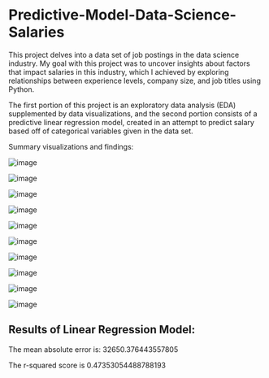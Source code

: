 # Predictive-Model-Data-Science-Salaries

This project delves into a data set of job postings in the data science industry. My goal with this project was to uncover insights about factors that impact salaries in this industry, which I achieved by exploring relationships between experience levels, company size, and job titles using Python. 

The first portion of this project is an exploratory data analysis (EDA) supplemented by data visualizations, and the second portion consists of a predictive linear regression model, created in an attempt to predict salary based off of categorical variables given in the data set.

Summary visualizations and findings:

![image](https://github.com/calebtran7/Predictive-Model-Data-Science-Salaries/assets/121086856/8fe2dc3c-bbd6-48e6-8db3-a99f5ba7724c)


![image](https://github.com/calebtran7/Predictive-Model-Data-Science-Salaries/assets/121086856/b627dc2f-d173-4db6-b52e-79c7de02af0b)


![image](https://github.com/calebtran7/Predictive-Model-Data-Science-Salaries/assets/121086856/77457829-e877-4787-9eef-f6eccf5c01b3)


![image](https://github.com/calebtran7/Predictive-Model-Data-Science-Salaries/assets/121086856/c7a8be19-5239-4d63-974e-7a8d94211495)


![image](https://github.com/calebtran7/Predictive-Model-Data-Science-Salaries/assets/121086856/93e3b44f-f130-4976-a15c-9f3131122d64)


![image](https://github.com/calebtran7/Predictive-Model-Data-Science-Salaries/assets/121086856/26b6d303-833f-4198-98a4-b24439f25d03)


![image](https://github.com/calebtran7/Predictive-Model-Data-Science-Salaries/assets/121086856/44f08055-00f2-4e57-87c4-70220a3c9bd1)


![image](https://github.com/calebtran7/Predictive-Model-Data-Science-Salaries/assets/121086856/7e19b1da-179f-4cd4-9ae7-87102eef79a0)


![image](https://github.com/calebtran7/Predictive-Model-Data-Science-Salaries/assets/121086856/6ebe1cf3-340a-49c6-9ee3-cfce67f8ea4d)


![image](https://github.com/calebtran7/Predictive-Model-Data-Science-Salaries/assets/121086856/0e1100ca-eff8-4ee8-86a7-ee5c9d4c1e4a)


## Results of Linear Regression Model:

 The mean absolute error is:  32650.376443557805 
 
 The r-squared score is  0.47353054488788193
 
 
